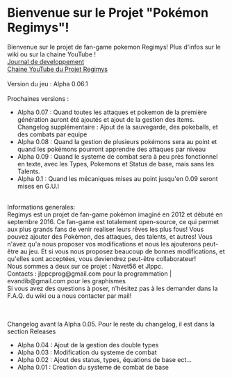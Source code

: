 # Bienvenue sur le Projet "Pokémon Regimys"!
Bienvenue sur le projet de fan-game pokemon Regimys! Plus d'infos sur le wiki ou sur la chaine YouTube !<br/>
<a href="https://github.com/jlppc/Projet-Pokemon-Regimys/wiki/Journal-du-developpement">Journal de developpement</a><br/>
<a href="https://www.youtube.com/channel/UC8qa9Z52pOHhZ1XjIoTa2kQ">Chaine YouTube du Projet Regimys</a><br/>
<br/>Version du jeu : Alpha 0.06.1<br/><br/>
Prochaines versions :<ul>
<li>Alpha 0.07 : Quand toutes les attaques et pokemon de la première génération auront été ajoutés et ajout de la gestion des items. Changelog supplémentaire : Ajout de la sauvegarde, des pokeballs, et des combats par equipe</li>
<li>Alpha 0.08 : Quand la gestion de plusieurs pokémons sera au point et quand les pokémons pourront apprendre des attaques par niveau</li>
<li>Alpha 0.09 : Quand le systeme de combat sera à peu près fonctionnel en texte, avec les Types, Pokemons et Status de base, mais sans les Talents.</li>
<li>Alpha 0.1 : Quand les mécaniques mises au point jusqu'en 0.09 seront mises en G.U.I</li></ul>
<br/>
Informations generales:<br/>
Regimys est un projet de fan-game pokémon imaginé en 2012 et débuté en septembre 2016. 
Ce fan-game est totalement open-source, ce qui permet aux plus grands fans de venir realiser leurs rêves les plus fous! 
Vous pouvez ajouter des Pokémon, des attaques, des talents, et autres! 
Vous n'avez qu'a nous proposer vos modifications et nous les ajouterons peut-être au jeu. 
Et si vous nous proposez beaucoup de bonnes modifications, et qu'elles sont acceptées, vous deviendrez peut-être collaborateur!<br/>
Nous sommes a deux sur ce projet : Navet56 et Jlppc.<br/>
Contacts : jlppcprog@gmail.com pour la programmation | evandib@gmail.com pour les graphismes<br/>
Si vous avez des questions à poser, n'hésitez pas à les demander dans la F.A.Q. du wiki ou a nous contacter par mail!<br/><br/><br/>

Changelog avant la Alpha 0.05. Pour le reste du changelog, il est dans la section Releases
<ul>
<li>Alpha 0.04 : Ajout de la gestion des double types</li>
<li>Alpha 0.03 : Modification du systeme de combat</li>
<li>Alpha 0.02 : Ajout des status, types, équations de base ect...</li>
<li>Alpha 0.01 : Creation du systeme de combat de base</li>
</ul>

